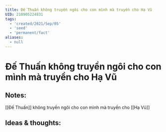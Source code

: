 ```yaml
---
title: Đế Thuấn không truyền ngôi cho con mình mà truyền cho Hạ Vũ
UID: 210905224831
tags:
  - 'created/2021/Sep/05'
  - 'seed'
  - 'permanent/fact'
aliases:
  - null
---
```

# Đế Thuấn không truyền ngôi cho con mình mà truyền cho Hạ Vũ

## Notes:
[[Đế Thuấn]] không truyền ngôi cho con mình mà truyền cho [[Hạ Vũ]]

## Ideas & thoughts:
